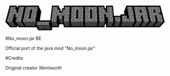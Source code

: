 ![null](images/no_moon.png)

#No_moon.jar BE

Official port of the java mod "No_moon.jar"

#Credits

Original creator *Wentworth*
